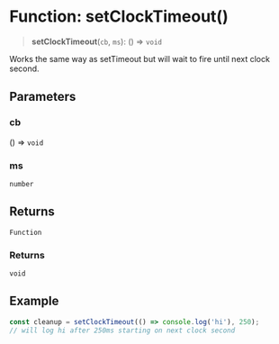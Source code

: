 # Function: setClockTimeout()

> **setClockTimeout**(`cb`, `ms`): () => `void`

Works the same way as setTimeout but will wait to fire until next clock second.

## Parameters

### cb

() => `void`

### ms

`number`

## Returns

`Function`

### Returns

`void`

## Example

```ts
const cleanup = setClockTimeout(() => console.log('hi'), 250);
// will log hi after 250ms starting on next clock second
```
